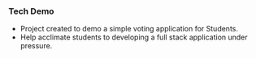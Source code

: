 ### Tech Demo

- Project created to demo a simple voting application for Students.
- Help acclimate students to developing a full stack application under pressure.